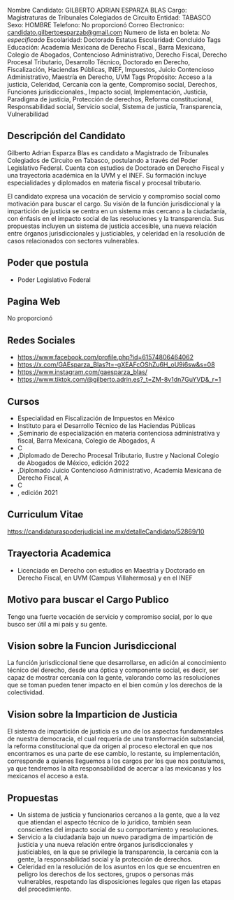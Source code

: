 Nombre Candidato: GILBERTO ADRIAN ESPARZA BLAS
Cargo: Magistraturas de Tribunales Colegiados de Circuito
Entidad: TABASCO
Sexo: HOMBRE
Telefono: No proporcionó
Correo Electronico: candidato.gilbertoesparzab@gmail.com
Numero de lista en boleta: *No especificado*
Escolaridad: Doctorado
Estatus Escolaridad: Concluido
Tags Educación: Academia Mexicana de Derecho Fiscal., Barra Mexicana, Colegio de Abogados, Contencioso Administrativo, Derecho Fiscal, Derecho Procesal Tributario, Desarrollo Técnico, Doctorado en Derecho, Fiscalización, Haciendas Públicas, INEF, Impuestos, Juicio Contencioso Administrativo, Maestría en Derecho, UVM
Tags Propósito: Acceso a la justicia, Celeridad, Cercanía con la gente, Compromiso social, Derechos, Funciones jurisdiccionales., Impacto social, Implementación, Justicia, Paradigma de justicia, Protección de derechos, Reforma constitucional, Responsabilidad social, Servicio social, Sistema de justicia, Transparencia, Vulnerabilidad


## Descripción del Candidato 

Gilberto Adrian Esparza Blas es candidato a Magistrado de Tribunales Colegiados de Circuito en Tabasco, postulando a través del Poder Legislativo Federal. Cuenta con estudios de Doctorado en Derecho Fiscal y una trayectoria académica en la UVM y el INEF. Su formación incluye especialidades y diplomados en materia fiscal y procesal tributario.

El candidato expresa una vocación de servicio y compromiso social como motivación para buscar el cargo. Su visión de la función jurisdiccional y la impartición de justicia se centra en un sistema más cercano a la ciudadanía, con énfasis en el impacto social de las resoluciones y la transparencia. Sus propuestas incluyen un sistema de justicia accesible, una nueva relación entre órganos jurisdiccionales y justiciables, y celeridad en la resolución de casos relacionados con sectores vulnerables.


## Poder que postula

- Poder Legislativo Federal


## Pagina Web

No proporcionó


## Redes Sociales

- https://www.facebook.com/profile.php?id=61574806464062
- https://x.com/GAEsparza_Blas?t=-gXEAFcOShZu6H_oU9i6sw&s=08
- https://www.instagram.com/gaesparza_blas/
- https://www.tiktok.com/@gilberto.adrin.es?_t=ZM-8v1dn7GuYVD&_r=1


## Cursos

- Especialidad en Fiscalización de Impuestos en México
- Instituto para el Desarrollo Técnico de las Haciendas Públicas
- ,Seminario de especialización en materia contenciosa administrativa y fiscal, Barra Mexicana, Colegio de Abogados, A
- C
- ,Diplomado de Derecho Procesal Tributario, Ilustre y Nacional Colegio de Abogados de México, edición 2022
- ,Diplomado Juicio Contencioso Administrativo, Academia Mexicana de Derecho Fiscal, A
- C
- , edición 2021


## Curriculum Vitae

https://candidaturaspoderjudicial.ine.mx/detalleCandidato/52869/10


## Trayectoria Academica

- Licenciado en Derecho con estudios en Maestría y Doctorado en Derecho Fiscal, en UVM (Campus Villahermosa) y en el INEF


## Motivo para buscar el Cargo Publico

Tengo una fuerte vocación de servicio y compromiso social, por lo que busco ser útil a mi país y su gente.


## Vision sobre la Funcion Jurisdiccional

La función jurisdiccional tiene que desarrollarse, en adición al conocimiento técnico del derecho, desde una óptica y componente social, es decir, ser capaz de mostrar cercanía con la gente, valorando como las resoluciones que se toman pueden tener impacto en el bien común y los derechos de la colectividad.


## Vision sobre la Imparticion de Justicia

El sistema de impartición de justicia es uno de los aspectos fundamentales de nuestra democracia, el cual requería de una transformación substancial, la reforma constitucional que da origen al proceso electoral en que nos encontramos es una parte de ese cambio, lo restante, su implementación, corresponde a quienes lleguemos a los cargos por los que nos postulamos, ya que tendremos la alta responsabilidad de acercar a las mexicanas y los mexicanos el acceso a esta.


## Propuestas

- Un sistema de justicia y funcionarios cercanos a la gente, que a la vez que atiendan el aspecto técnico de lo jurídico, también sean conscientes del impacto social de su comportamiento y resoluciones.
- Servicio a la ciudadanía bajo un nuevo paradigma de impartición de justicia y una nueva relación entre órganos jurisdiccionales y justiciables, en la que se privilegie la transparencia, la cercanía con la gente, la responsabilidad social y la protección de derechos.
- Celeridad en la resolución de los asuntos en los que se encuentren en peligro los derechos de los sectores, grupos o personas más vulnerables, respetando las disposiciones legales que rigen las etapas del procedimiento.

